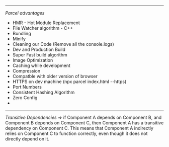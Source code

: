 ***********************
*Parcel advantages*
* HMR - Hot Module Replacement
* File Watcher algorithm - C++
* Bundling
* Minify
* Cleaning our Code (Remove all the console.logs)
* Dev and Production Build
* Super Fast build algorithm
* Image Optimization
* Caching while development
* Compression
* Compatble with older version of browser
* HTTPS on dev machine (npx parcel index.html --https)
* Port Numbers
* Consistent Hashing Algorithm
* Zero Config
* 
*********************** 

*Transitive Dependencies* => if Component A depends on Component B, and Component B depends on 
Component C, then Component A has a transitive dependency on Component C. This means that 
Component A indirectly relies on Component C to function correctly, even though it does not 
directly depend on it.